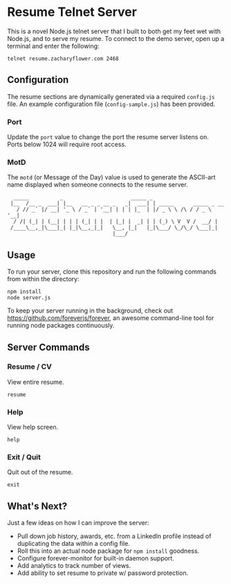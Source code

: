 # Resume Telnet Server

This is a novel Node.js telnet server that I built to both get my feet wet with Node.js,
and to serve my resume. To connect to the demo server, open up a terminal and enter the
following:

```
telnet resume.zacharyflower.com 2468
```

## Configuration

The resume sections are dynamically generated via a required `config.js` file.
An example configuration file (`config-sample.js`) has been provided.

### Port

Update the `port` value to change the port the resume server listens on. Ports
below 1024 will require root access.

### MotD

The `motd` (or Message of the Day) value is used to generate the ASCII-art name
displayed when someone connects to the resume server.

```
  _____          _                      _____ _
 |__  /__ _  ___| |__   __ _ _ __ _   _|  ___| | _____      _____ _ __
   / // _` |/ __| '_ \ / _` | '__| | | | |_  | |/ _ \ \ /\ / / _ \ '__|
  / /| (_| | (__| | | | (_| | |  | |_| |  _| | | (_) \ V  V /  __/ |
 /____\__,_|\___|_| |_|\__,_|_|   \__, |_|   |_|\___/ \_/\_/ \___|_|
                                  |___/
```

## Usage

To run your server, clone this repository and run the following commands from within the directory:

```
npm install
node server.js
```

To keep your server running in the background, check out https://github.com/foreverjs/forever,
an awesome command-line tool for running node packages continuously.

## Server Commands

### Resume / CV

View entire resume.

```
resume
```

### Help

View help screen.

```
help
```

### Exit / Quit

Quit out of the resume.

```
exit
```

## What's Next?

Just a few ideas on how I can improve the server:

- Pull down job history, awards, etc. from a LinkedIn profile instead of
  duplicating the data within a config file.
- Roll this into an actual node package for `npm install` goodness.
- Configure forever-monitor for built-in daemon support.
- Add analytics to track number of views.
- Add ability to set resume to private w/ password protection.

